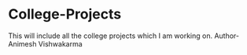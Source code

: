 # College-Projects
This will include all the college projects which I am working on.
Author-Animesh Vishwakarma
